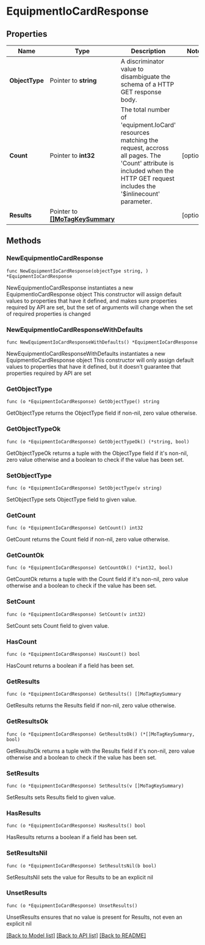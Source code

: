 # EquipmentIoCardResponse

## Properties

Name | Type | Description | Notes
------------ | ------------- | ------------- | -------------
**ObjectType** | Pointer to **string** | A discriminator value to disambiguate the schema of a HTTP GET response body. | 
**Count** | Pointer to **int32** | The total number of &#39;equipment.IoCard&#39; resources matching the request, accross all pages. The &#39;Count&#39; attribute is included when the HTTP GET request includes the &#39;$inlinecount&#39; parameter. | [optional] 
**Results** | Pointer to [**[]MoTagKeySummary**](MoTagKeySummary.md) |  | [optional] 

## Methods

### NewEquipmentIoCardResponse

`func NewEquipmentIoCardResponse(objectType string, ) *EquipmentIoCardResponse`

NewEquipmentIoCardResponse instantiates a new EquipmentIoCardResponse object
This constructor will assign default values to properties that have it defined,
and makes sure properties required by API are set, but the set of arguments
will change when the set of required properties is changed

### NewEquipmentIoCardResponseWithDefaults

`func NewEquipmentIoCardResponseWithDefaults() *EquipmentIoCardResponse`

NewEquipmentIoCardResponseWithDefaults instantiates a new EquipmentIoCardResponse object
This constructor will only assign default values to properties that have it defined,
but it doesn't guarantee that properties required by API are set

### GetObjectType

`func (o *EquipmentIoCardResponse) GetObjectType() string`

GetObjectType returns the ObjectType field if non-nil, zero value otherwise.

### GetObjectTypeOk

`func (o *EquipmentIoCardResponse) GetObjectTypeOk() (*string, bool)`

GetObjectTypeOk returns a tuple with the ObjectType field if it's non-nil, zero value otherwise
and a boolean to check if the value has been set.

### SetObjectType

`func (o *EquipmentIoCardResponse) SetObjectType(v string)`

SetObjectType sets ObjectType field to given value.


### GetCount

`func (o *EquipmentIoCardResponse) GetCount() int32`

GetCount returns the Count field if non-nil, zero value otherwise.

### GetCountOk

`func (o *EquipmentIoCardResponse) GetCountOk() (*int32, bool)`

GetCountOk returns a tuple with the Count field if it's non-nil, zero value otherwise
and a boolean to check if the value has been set.

### SetCount

`func (o *EquipmentIoCardResponse) SetCount(v int32)`

SetCount sets Count field to given value.

### HasCount

`func (o *EquipmentIoCardResponse) HasCount() bool`

HasCount returns a boolean if a field has been set.

### GetResults

`func (o *EquipmentIoCardResponse) GetResults() []MoTagKeySummary`

GetResults returns the Results field if non-nil, zero value otherwise.

### GetResultsOk

`func (o *EquipmentIoCardResponse) GetResultsOk() (*[]MoTagKeySummary, bool)`

GetResultsOk returns a tuple with the Results field if it's non-nil, zero value otherwise
and a boolean to check if the value has been set.

### SetResults

`func (o *EquipmentIoCardResponse) SetResults(v []MoTagKeySummary)`

SetResults sets Results field to given value.

### HasResults

`func (o *EquipmentIoCardResponse) HasResults() bool`

HasResults returns a boolean if a field has been set.

### SetResultsNil

`func (o *EquipmentIoCardResponse) SetResultsNil(b bool)`

 SetResultsNil sets the value for Results to be an explicit nil

### UnsetResults
`func (o *EquipmentIoCardResponse) UnsetResults()`

UnsetResults ensures that no value is present for Results, not even an explicit nil

[[Back to Model list]](../README.md#documentation-for-models) [[Back to API list]](../README.md#documentation-for-api-endpoints) [[Back to README]](../README.md)


